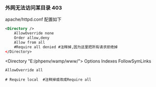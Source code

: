 ### 外网无法访问某目录 403
apache/httpd.conf
配置如下 
```xml
<Directory />
    AllowOverride none
    Order allow,deny
    Allow from all
    #Require all denied #注释掉,因为这里把所有请求拒绝掉
</Directory>
```


<Directory "E:/phpenv/wamp/www/">
    Options Indexes FollowSymLinks
 
    AllowOverride all
  
    # Require local  #注释掉或改成Require all
</Directory>



